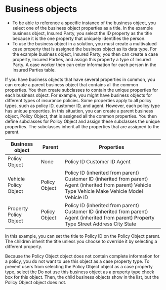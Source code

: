 # Business objects

- To be able to reference a specific instance of the business object, you select one of the
business object properties as a title. In the example business object, Insured Party, you select the
ID property as the title because it is the one property that uniquely identifies the person.
- To use the business object in a solution, you must create a multivalued case property that is
assigned the business object as its data type. For the example business object, Insured Party, you
then can create a case property, Insured Parties, and assign this property a type of Insured Party.
A case worker then can enter information for each person in the Insured Parties table.

If you have business objects that have several properties in common, you can create a parent
business object that contains all the common properties. You then create subclasses to contain the
unique properties for each business object. For example, you might have business objects for
different types of insurance policies. Some properties apply to all policy types, such as policy ID,
customer ID, and agent. However, each policy type has unique properties. In this situation, you can
create a parent business object, Policy Object, that is assigned all the common properties. You then
define subclasses for Policy Object and assign these subclasses the unique properties. The
subclasses inherit all the properties that are assigned to the parent.

| Business object        | Parent        | Properties                                                                                                                                                |
|------------------------|---------------|-----------------------------------------------------------------------------------------------------------------------------------------------------------|
| Policy Object          | None          | Policy ID  Customer ID  Agent                                                                                                                             |
| Vehicle Policy Object  | Policy Object | Policy ID (inherited from parent) Customer ID (inherited from parent) Agent (inherited from parent) Vehicle Type  Vehicle Make  Vehicle Model  Vehicle ID |
| Property Policy Object | Policy Object | Policy ID (inherited from parent) Customer ID (inherited from parent) Agent (inherited from parent) Property Type  Street Address  City  State            |

In this example, you can set the title to Policy ID on the Policy Object parent. The children
inherit the title unless you choose to override it by selecting a different property.

Because the Policy Object object does not contain complete information for a policy, you do not
want to use this object as a case property type. To prevent users from selecting the Policy Object
object as a case property type, select the Do not use this business object as a property
type check box for this object. Then, the child business objects show in the list, but
the Policy Object object does not.